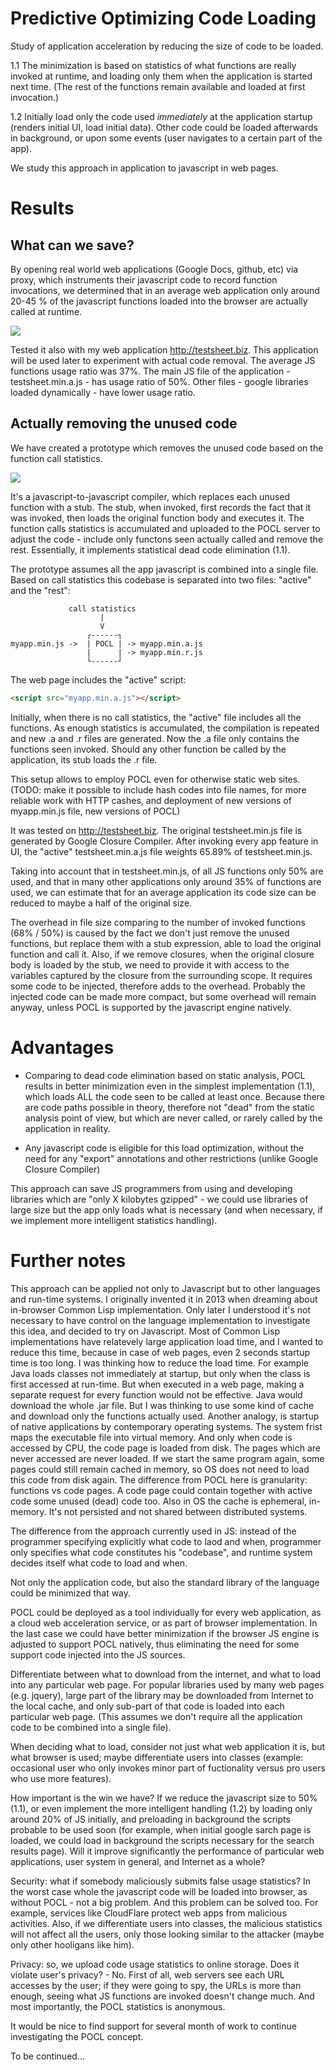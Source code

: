 # Predictive Optimizing Code Loading

Study of application acceleration by reducing the size of code to be loaded.

1.1 The minimization is based on statistics of what functions are really invoked at runtime,
and loading only them when the application is started next time. (The rest of the functions
remain available and loaded at first invocation.)

1.2 Initially load only the code used _immediately_ at the application startup
(renders initial UI, load initial data). Other code could be loaded afterwards in background,
or upon some events (user navigates to a certain part of the app).

We study this approach in application to javascript in web pages.

# Results

## What can we save?

By opening real world web applications (Google Docs, github, etc) via
proxy, which instruments their javascript code to record function invocations,
we determined that in an average web application only around 20-45 % of the
javascript functions loaded into the browser are actually called at runtime.

<a href="https://www.youtube.com/watch?v=IoFleV1ybxE" target="_blank"><img src="pocl-1-youtube.png"></a>

Tested it also with my web application http://testsheet.biz. This
application will be used later to experiment with actual code removal.
The average JS functions usage ratio was 37%. The main JS file of the
application - testsheet.min.a.js - has usage ratio of 50%. Other files - 
google libraries loaded dynamically - have lower usage ratio.

## Actually removing the unused code

We have created a prototype which removes the unused code based on the
function call statistics.

<a href="https://www.youtube.com/watch?v=ciKSqUfdC8k" target="_blank"><img src="pocl-2-youtube.png"></a>

It's a javascript-to-javascript compiler, which replaces each unused function
with a stub. The stub, when invoked, first records the fact that it was invoked,
then loads the original function body and executes it. The function calls
statistics is accumulated and uploaded to the POCL server to adjust the code - include only functons seen actually called and remove the rest. Essentially, it implements statistical dead code elimination (1.1).

The prototype assumes all the app javascript is combined into a single file.
Based on call statistics this codebase is separated into
two files: "active" and the "rest":

```
             call statistics
                    |
                    V
                 ┌------┐
myapp.min.js ->  | POCL | -> myapp.min.a.js
                 |      | -> myapp.min.r.js
                 └------┘

```

The web page includes the "active" script:
```html
<script src="myapp.min.a.js"></script>
```

Initially, when there is no call statistics, the "active" file includes all the functions.
As enough statistics is accumulated, the compilation is repeated
and new .a and .r files are generated. Now the .a file only contains
the functions seen invoked. Should any other function be called by the application,
its stub loads the .r file.

This setup allows to employ POCL even for otherwise static web sites.
(TODO: make it possible to include hash codes into file names,
for more reliable work with HTTP cashes, and deployment of new versions
of myapp.min.js file, new versions of POCL)

It was tested on http://testsheet.biz. The original testsheet.min.js file
is generated by Google Closure Compiler. After invoking every app
feature in UI, the "active" testsheet.min.a.js file weights 65.89%
of testsheet.min.js.

Taking into account that in testsheet.min.js, of all JS functions
only 50% are used, and that in many other applications only
around 35% of functions are used, we can estimate
that for an average application its code size can be reduced to maybe
a half of the original size.

The overhead in file size comparing to the number of invoked functions
(68% / 50%) is caused by the fact we don't just remove the unused functions,
but replace them with a stub expression, able to load the original function and call it.
Also, if we remove closures, when the original closure body is loaded by the stub,
we need to provide it with access to the variables captured by the closure from the surrounding scope.
It requires some code to be injected, therefore adds to the overhead. Probably the injected
code can be made more compact, but some overhead will remain anyway, unless POCL is supported by the javascript
engine natively.

# Advantages

- Comparing to dead code elimination based on static analysis,
  POCL results in better minimization even in the simplest implementation  (1.1),
  which loads ALL the code seen to be called at least once.
  Because there are code paths possible in theory, therefore not "dead"
  from the static analysis point of view, but which are never called,
  or rarely called by the application in reality.

- Any javascript code is eligible for this load optimization,
  without the need for any "export" annotations and other restrictions
  (unlike Google Closure Compiler)

This approach can save JS programmers from using and developing libraries
which are "only X kilobytes gzipped" - we could use libraries of large size
but the app only loads what is necessary (and when necessary, if we implement
more intelligent statistics handling).

# Further notes

This approach can be applied not only to Javascript but to other languages
and run-time systems. I originally invented it in 2013 when dreaming
about in-browser Common Lisp implementation. Only later I understood it's not necessary to have control on the language implementation to investigate this idea, and decided to try on Javascript. Most of Common Lisp implementations have relatevely large application load time, and I wanted to reduce this time, because in case of web pages, even 2 seconds startup time is too long. I was thinking how to reduce the load time. For example Java loads classes not immediately at startup, but only when the class is first accessed at run-time. But when executed in a web page, making a separate request for every function would not be effective. Java would download the whole .jar file. But I was thinking to use some kind of cache and download only the functions actually used. Another analogy, is startup of native applications by contemporary operating systems. The system frist maps the executable file into virtual memory. And only when code is accessed by CPU, the code page is loaded from disk. The pages which are never accessed are never loaded. If we start the same program again, some pages could still remain cached in memory, so OS does not need to load this code from disk again. The difference from POCL here is granularity: functions vs code pages. A code page could contain together with active code some unused (dead) code too. Also in OS the cache is ephemeral, in-memory. It's not persisted and not shared between distributed systems.

The difference from the approach currently used in JS: instead of the programmer specifying explicitly what code to laod and when, programmer only specifies what code constitutes his "codebase", and runtime system decides itself what code to load and when.

Not only the application code, but also the standard library of the language could be minimized that way.

POCL could be deployed as a tool individually for every web application, as a cloud web acceleration service, or as part of browser implementation. In the last case we could have better minimization if the browser JS engine is adjusted to support POCL natively, thus eliminating the need for some support code injected into the JS sources.

Differentiate between what to download from the internet, and what to load into any particular web page.
For popular libraries used by many web pages (e.g. jquery), large part of the library may be downloaded from Internet to the local cache, and only sub-part of that code is loaded into each particular web page.
(This assumes we don't require all the application code to be combined into a single file).

When deciding what to load, consider not just what web application it is, but what browser is used; maybe differentiate users into classes (example: occasional user who only invokes minor part of fuctionality versus pro users who use more features).

How important is the win we have? If we reduce the javascript size to 50% (1.1), or even implement the more intelligent handling (1.2) by loading only around 20% of JS initially, and preloading in background the scripts probable to be used soon (for example, when initial google sarch page is loaded, we could load in background the scripts necessary for the search results page). Will it improve significantly the performance of particular web applications, user system in general, and Internet as a whole?

Security: what if somebody maliciously submits false usage statistics? In the worst case whole the javascript code will be loaded into browser, as without POCL - not a big problem. And this problem can be solved too. For example, services like CloudFlare protect web apps from malicious activities. Also, if we differentiate users into classes, the malicious statistics will not affect all the users, only those looking similar to the attacker (maybe only other hooligans like him).

Privacy: so, we upload code usage statistics to online storage. Does it violate user's privacy? - No. First of all, web servers see each URL accesses by the user; if they were going to spy, the URLs is more than enough, seeing what JS functions are invoked doesn't change much. And most importantly, the POCL statistics is anonymous. 

It would be nice to find support for several month of work to continue investigating the POCL concept.

To be continued...

